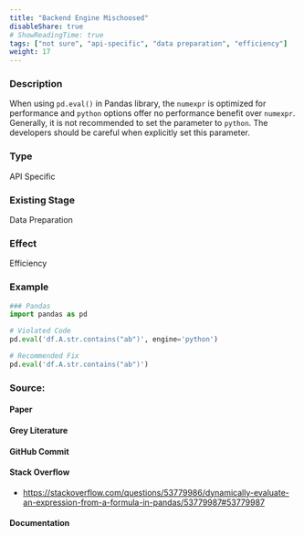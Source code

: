 ```yaml
---
title: "Backend Engine Mischoosed"
disableShare: true
# ShowReadingTime: true
tags: ["not sure", "api-specific", "data preparation", "efficiency"]
weight: 17
---
```


### Description

When using `pd.eval()` in Pandas library, the `numexpr` is optimized for performance and `python` options offer no performance benefit over `numexpr`. Generally, it is not recommended to set the parameter to `python`. The developers should be careful when explicitly set this parameter.

### Type

API Specific

### Existing Stage

Data Preparation

### Effect

Efficiency

### Example

```python
### Pandas
import pandas as pd

# Violated Code
pd.eval('df.A.str.contains("ab")', engine='python')

# Recommended Fix
pd.eval('df.A.str.contains("ab")')
```

### Source:

#### Paper 

#### Grey Literature

#### GitHub Commit

#### Stack Overflow
- https://stackoverflow.com/questions/53779986/dynamically-evaluate-an-expression-from-a-formula-in-pandas/53779987#53779987

#### Documentation

